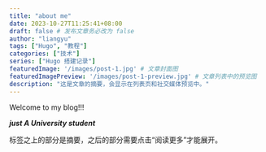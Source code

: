 ```yaml
---
title: "about me"
date: 2023-10-27T11:25:41+08:00
draft: false # 发布文章务必改为 false
author: "liangyu"
tags: ["Hugo", "教程"]
categories: ["技术"]
series: ["Hugo 搭建记录"]
featuredImage: '/images/post-1.jpg' # 文章封面图
featuredImagePreview: '/images/post-1-preview.jpg' # 文章列表中的预览图
description: "这是文章的摘要，会显示在列表页和社交媒体预览中。"
---
```


Welcome to my blog!!!

<!--more--> 
***just A University student***
<!--more--> 标签之上的部分是摘要，之后的部分需要点击“阅读更多”才能展开。